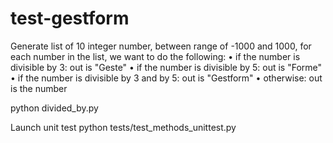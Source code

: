 # test-gestform

Generate list of 10 integer number, between range of -1000 and 1000, for each number in the list, we want to do the following:
• if the number is divisible by 3: out is "Geste"
• if the number is divisible by 5: out is "Forme"
• if the number is divisible by 3 and by 5: out is "Gestform"
• otherwise: out is the number

python divided_by.py    

Launch unit test 
python tests/test_methods_unittest.py

